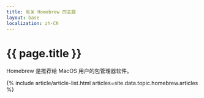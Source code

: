 ```yaml
---
title: 有关 Homebrew 的主题
layout: base
localization: zh-CN
---
```


# {{ page.title }}

Homebrew 是推荐给 MacOS 用户的包管理器软件。

{% include article/article-list.html 
  articles=site.data.topic.homebrew.articles
%}
